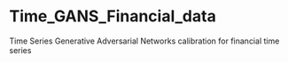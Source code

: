 # Time_GANS_Financial_data
Time Series Generative Adversarial Networks calibration for financial time series
